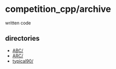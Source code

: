 # competition_cpp/archive
written code
## directories
- [ABC/](./ABC/)
- [ARC/](./ARC/)
- [typical90/](./typical90/)
